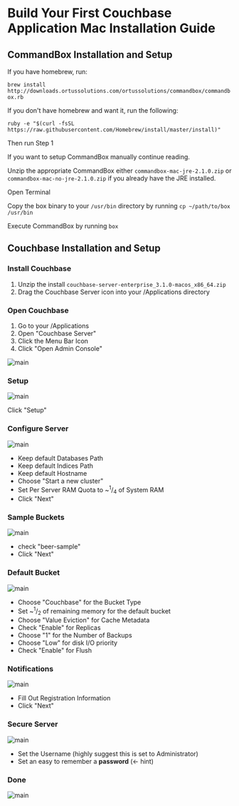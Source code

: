 # Build Your First Couchbase Application Mac Installation Guide

## CommandBox Installation and Setup

If you have homebrew, run: 

`brew install http://downloads.ortussolutions.com/ortussolutions/commandbox/commandbox.rb`

If you don't have homebrew and want it, run the following: 

`ruby -e "$(curl -fsSL https://raw.githubusercontent.com/Homebrew/install/master/install)"`

Then run Step 1

If you want to setup CommandBox manually continue reading.

Unzip the appropriate CommandBox either `commandbox-mac-jre-2.1.0.zip` or `commandbox-mac-no-jre-2.1.0.zip` if you already have the JRE installed.

Open Terminal

Copy the box binary to your `/usr/bin` directory by running `cp ~/path/to/box /usr/bin`

Execute CommandBox by running `box`


## Couchbase Installation and Setup

### Install Couchbase

1. Unzip the install `couchbase-server-enterprise_3.1.0-macos_x86_64.zip`
2. Drag the Couchbase Server icon into your /Applications directory

### Open Couchbase

1. Go to your /Applications
2. Open "Couchbase Server"
3. Click the Menu Bar Icon 
4. Click "Open Admin Console"

![main](screenshots/couchbase-1.png)

### Setup

![main](screenshots/couchbase-2.png)

Click "Setup"

### Configure Server

![main](screenshots/couchbase-3.png)

- Keep default Databases Path
- Keep default Indices Path
- Keep default Hostname
- Choose "Start a new cluster"
- Set Per Server RAM Quota to ~<sup>1</sup>/<sub>4</sub> of System RAM
- Click "Next"

### Sample Buckets

![main](screenshots/couchbase-4.png)

- check "beer-sample"
- Click "Next"

### Default Bucket

![main](screenshots/couchbase-5.png)

- Choose "Couchbase" for the Bucket Type
- Set ~<sup>1</sup>/<sub>2</sub> of remaining memory for the default bucket
- Choose "Value Eviction" for Cache Metadata
- Check "Enable" for Replicas
- Choose "1" for the Number of Backups
- Choose "Low" for disk I/O priority
- Check "Enable" for Flush

### Notifications

![main](screenshots/couchbase-6.png)

- Fill Out Registration Information
- Click "Next"

### Secure Server

![main](screenshots/couchbase-7.png)

- Set the Username (highly suggest this is set to Administrator)
- Set an easy to remember a **password** (<- hint)

### Done

![main](screenshots/couchbase-10.png)